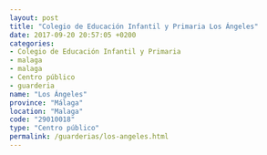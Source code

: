 ```yaml
---
layout: post
title: "Colegio de Educación Infantil y Primaria Los Ángeles"
date: 2017-09-20 20:57:05 +0200
categories:
- Colegio de Educación Infantil y Primaria
- malaga
- malaga
- Centro público
- guarderia
name: "Los Ángeles"
province: "Málaga"
location: "Malaga"
code: "29010018"
type: "Centro público"
permalink: /guarderias/los-angeles.html
---
```


